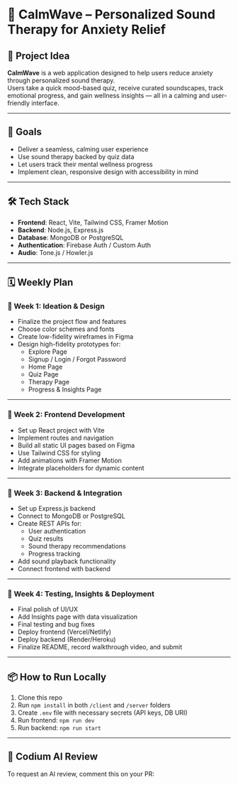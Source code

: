 # 🌊 CalmWave – Personalized Sound Therapy for Anxiety Relief

## 🧠 Project Idea  
**CalmWave** is a web application designed to help users reduce anxiety through personalized sound therapy.  
Users take a quick mood-based quiz, receive curated soundscapes, track emotional progress, and gain wellness insights — all in a calming and user-friendly interface.

---

## 🎯 Goals  
- Deliver a seamless, calming user experience
- Use sound therapy backed by quiz data
- Let users track their mental wellness progress
- Implement clean, responsive design with accessibility in mind

---

## 🛠 Tech Stack  
- **Frontend**: React, Vite, Tailwind CSS, Framer Motion  
- **Backend**: Node.js, Express.js  
- **Database**: MongoDB or PostgreSQL  
- **Authentication**: Firebase Auth / Custom Auth  
- **Audio**: Tone.js / Howler.js  

---

## 🗓️ Weekly Plan

### 🔹 Week 1: Ideation & Design  
- Finalize the project flow and features  
- Choose color schemes and fonts  
- Create low-fidelity wireframes in Figma  
- Design high-fidelity prototypes for:  
  - Explore Page  
  - Signup / Login / Forgot Password  
  - Home Page  
  - Quiz Page  
  - Therapy Page  
  - Progress & Insights Page

---

### 🔹 Week 2: Frontend Development  
- Set up React project with Vite  
- Implement routes and navigation  
- Build all static UI pages based on Figma  
- Use Tailwind CSS for styling  
- Add animations with Framer Motion  
- Integrate placeholders for dynamic content  

---

### 🔹 Week 3: Backend & Integration  
- Set up Express.js backend  
- Connect to MongoDB or PostgreSQL  
- Create REST APIs for:  
  - User authentication  
  - Quiz results  
  - Sound therapy recommendations  
  - Progress tracking  
- Add sound playback functionality  
- Connect frontend with backend

---

### 🔹 Week 4: Testing, Insights & Deployment  
- Final polish of UI/UX  
- Add Insights page with data visualization  
- Final testing and bug fixes  
- Deploy frontend (Vercel/Netlify)  
- Deploy backend (Render/Heroku)  
- Finalize README, record walkthrough video, and submit

---

## 📦 How to Run Locally  
1. Clone this repo  
2. Run `npm install` in both `/client` and `/server` folders  
3. Create `.env` file with necessary secrets (API keys, DB URI)  
4. Run frontend: `npm run dev`  
5. Run backend: `npm run start`  

---

## 🤖 Codium AI Review  
To request an AI review, comment this on your PR:  
